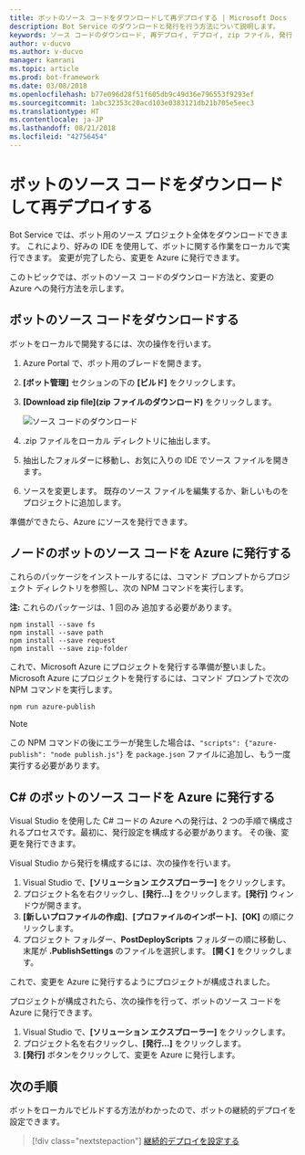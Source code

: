 ```yaml
---
title: ボットのソース コードをダウンロードして再デプロイする | Microsoft Docs
description: Bot Service のダウンロードと発行を行う方法について説明します。
keywords: ソース コードのダウンロード, 再デプロイ, デプロイ, zip ファイル, 発行
author: v-ducvo
ms.author: v-ducvo
manager: kamrani
ms.topic: article
ms.prod: bot-framework
ms.date: 03/08/2018
ms.openlocfilehash: b77e096d28f51f605db9c49d36e796553f9293ef
ms.sourcegitcommit: 1abc32353c20acd103e0383121db21b705e5eec3
ms.translationtype: HT
ms.contentlocale: ja-JP
ms.lasthandoff: 08/21/2018
ms.locfileid: "42756454"
---
```

# <a name="download-and-redeploy-bot-source-code"></a>ボットのソース コードをダウンロードして再デプロイする

Bot Service では、ボット用のソース プロジェクト全体をダウンロードできます。 これにより、好みの IDE を使用して、ボットに関する作業をローカルで実行できます。 変更が完了したら、変更を Azure に発行できます。 

このトピックでは、ボットのソース コードのダウンロード方法と、変更の Azure への発行方法を示します。 

## <a name="download-bot-source-code"></a>ボットのソース コードをダウンロードする

ボットをローカルで開発するには、次の操作を行います。

1. Azure Portal で、ボット用のブレードを開きます。
2. **[ボット管理]** セクションの下の **[ビルド]** をクリックします。
3. **[Download zip file]\(zip ファイルのダウンロード\)** をクリックします。 

   ![ソース コードのダウンロード](~/media/azure-bot-build/download-zip-file.png)

4. .zip ファイルをローカル ディレクトリに抽出します。
5. 抽出したフォルダーに移動し、お気に入りの IDE でソース ファイルを開きます。
6. ソースを変更します。 既存のソース ファイルを編集するか、新しいものをプロジェクトに追加します。

準備ができたら、Azure にソースを発行できます。

## <a name="publish-node-bot-source-code-to-azure"></a>ノードのボットのソース コードを Azure に発行する

これらのパッケージをインストールするには、コマンド プロンプトからプロジェクト ディレクトリを参照し、次の NPM コマンドを実行します。

**注:** これらのパッケージは、1 回のみ 追加する必要があります。

```console
npm install --save fs
npm install --save path
npm install --save request
npm install --save zip-folder
```

これで、Microsoft Azure にプロジェクトを発行する準備が整いました。 Microsoft Azure にプロジェクトを発行するには、コマンド プロンプトで次の NPM コマンドを実行します。

```console
npm run azure-publish
```

> [!NOTE]
> この NPM コマンドの後にエラーが発生した場合は、`"scripts": {"azure-publish": "node publish.js"}` を `package.json` ファイルに追加し、もう一度実行する必要があります。

## <a name="publish-c-bot-source-code-to-azure"></a>C# のボットのソース コードを Azure に発行する

Visual Studio を使用した C# コードの Azure への発行は、2 つの手順で構成されるプロセスです。最初に、発行設定を構成する必要があります。 その後、変更を発行できます。

Visual Studio から発行を構成するには、次の操作を行います。

1. Visual Studio で、**[ソリューション エクスプローラー]** をクリックします。
2. プロジェクト名を右クリックし、**[発行...]** をクリックします。**[発行]** ウィンドウが開きます。
3. **[新しいプロファイルの作成]**、**[プロファイルのインポート]**、**[OK]** の順にクリックします。
4. プロジェクト フォルダー、**PostDeployScripts** フォルダーの順に移動し、末尾が **.PublishSettings** のファイルを選択します。 **[開く]** をクリックします。

これで、変更を Azure に発行するようにプロジェクトが構成されました。

プロジェクトが構成されたら、次の操作を行って、ボットのソース コードを Azure に発行できます。

1. Visual Studio で、**[ソリューション エクスプローラー]** をクリックします。
2. プロジェクト名を右クリックし、**[発行...]** をクリックします。
3. **[発行]** ボタンをクリックして、変更を Azure に発行します。

## <a name="next-steps"></a>次の手順
ボットをローカルでビルドする方法がわかったので、ボットの継続的デプロイを設定できます。

> [!div class="nextstepaction"]
> [継続的デプロイを設定する](bot-service-build-continuous-deployment.md)

